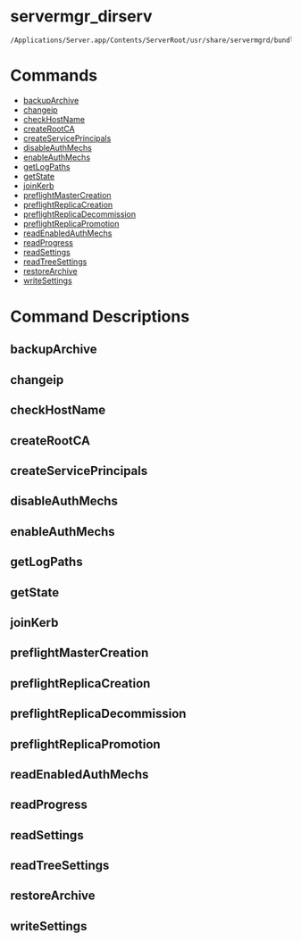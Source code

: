 # servermgr_dirserv

```console
/Applications/Server.app/Contents/ServerRoot/usr/share/servermgrd/bundles/servermgr_dirserv.bundle/Contents/MacOS/servermgr_dirserv
```

# Commands

* [backupArchive](https://github.com/erikberglund/servermgr_commands/blob/master/servermgr_dirserv.md#backuparchive)
* [changeip](https://github.com/erikberglund/servermgr_commands/blob/master/servermgr_dirserv.md#changeip)
* [checkHostName](https://github.com/erikberglund/servermgr_commands/blob/master/servermgr_dirserv.md#checkhostname)
* [createRootCA](https://github.com/erikberglund/servermgr_commands/blob/master/servermgr_dirserv.md#createrootca)
* [createServicePrincipals](https://github.com/erikberglund/servermgr_commands/blob/master/servermgr_dirserv.md#createserviceprincipals)
* [disableAuthMechs](https://github.com/erikberglund/servermgr_commands/blob/master/servermgr_dirserv.md#disableauthmechs)
* [enableAuthMechs](https://github.com/erikberglund/servermgr_commands/blob/master/servermgr_dirserv.md#enableauthmechs)
* [getLogPaths](https://github.com/erikberglund/servermgr_commands/blob/master/servermgr_dirserv.md#getlogpaths)
* [getState](https://github.com/erikberglund/servermgr_commands/blob/master/servermgr_dirserv.md#getstate)
* [joinKerb](https://github.com/erikberglund/servermgr_commands/blob/master/servermgr_dirserv.md#joinkerb)
* [preflightMasterCreation](https://github.com/erikberglund/servermgr_commands/blob/master/servermgr_dirserv.md#preflightmastercreation)
* [preflightReplicaCreation](https://github.com/erikberglund/servermgr_commands/blob/master/servermgr_dirserv.md#preflightreplicacreation)
* [preflightReplicaDecommission](https://github.com/erikberglund/servermgr_commands/blob/master/servermgr_dirserv.md#preflightreplicadecommission)
* [preflightReplicaPromotion](https://github.com/erikberglund/servermgr_commands/blob/master/servermgr_dirserv.md#preflightreplicapromotion)
* [readEnabledAuthMechs](https://github.com/erikberglund/servermgr_commands/blob/master/servermgr_dirserv.md#readenabledauthmechs)
* [readProgress](https://github.com/erikberglund/servermgr_commands/blob/master/servermgr_dirserv.md#readprogress)
* [readSettings](https://github.com/erikberglund/servermgr_commands/blob/master/servermgr_dirserv.md#readsettings)
* [readTreeSettings](https://github.com/erikberglund/servermgr_commands/blob/master/servermgr_dirserv.md#readtreesettings)
* [restoreArchive](https://github.com/erikberglund/servermgr_commands/blob/master/servermgr_dirserv.md#restorearchive)
* [writeSettings](https://github.com/erikberglund/servermgr_commands/blob/master/servermgr_dirserv.md#writesettings)

# Command Descriptions

## backupArchive

## changeip

## checkHostName

## createRootCA

## createServicePrincipals

## disableAuthMechs

## enableAuthMechs

## getLogPaths

## getState

## joinKerb

## preflightMasterCreation

## preflightReplicaCreation

## preflightReplicaDecommission

## preflightReplicaPromotion

## readEnabledAuthMechs

## readProgress

## readSettings

## readTreeSettings

## restoreArchive

## writeSettings

